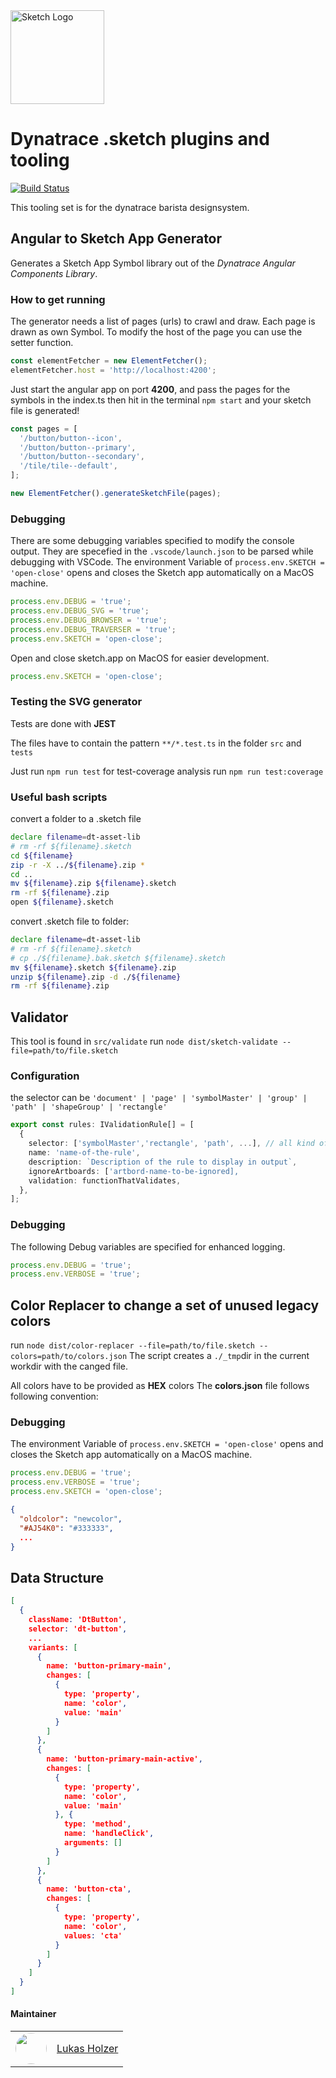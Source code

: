 
<img src="https://cdn.worldvectorlogo.com/logos/sketch-1.svg" alt="Sketch Logo" width="150"/>

# Dynatrace .sketch plugins and tooling

[![Build Status](https://webkins.lab.dynatrace.org/job/barista/job/sketch-generator/job/master/badge/icon)](https://webkins.lab.dynatrace.org/job/barista/job/sketch-generator/job/master/)

This tooling set is for the dynatrace barista designsystem.

## Angular to Sketch App Generator

Generates a Sketch App Symbol library out of the *Dynatrace Angular Components Library*.

### How to get running

The generator needs a list of pages (urls) to crawl and draw.
Each page is drawn as own Symbol.
To modify the host of the page you can use the setter function.

``` typescript
const elementFetcher = new ElementFetcher();
elementFetcher.host = 'http://localhost:4200';
```

Just start the angular app on port **4200**, and pass the pages for the symbols in the index.ts
then hit in the terminal `npm start` and your sketch file is generated!

```typescript
const pages = [
  '/button/button--icon',
  '/button/button--primary',
  '/button/button--secondary',
  '/tile/tile--default',
];

new ElementFetcher().generateSketchFile(pages);
```

### Debugging

There are some debugging variables specified to modify the console output.
They are specefied in the `.vscode/launch.json` to be parsed while debugging with VSCode.
The environment Variable of `process.env.SKETCH = 'open-close'` opens and closes the Sketch app automatically on a MacOS machine.

``` javascript
process.env.DEBUG = 'true';
process.env.DEBUG_SVG = 'true';
process.env.DEBUG_BROWSER = 'true';
process.env.DEBUG_TRAVERSER = 'true';
process.env.SKETCH = 'open-close';
```

Open and close sketch.app on MacOS for easier development.

``` javascript
process.env.SKETCH = 'open-close';
```

### Testing the SVG generator

Tests are done with **JEST**

The files have to contain the pattern `**/*.test.ts` in the folder `src` and `tests`

Just run `npm run test`
for test-coverage analysis run `npm run test:coverage`

### Useful bash scripts

convert a folder to a .sketch file

``` bash
declare filename=dt-asset-lib
# rm -rf ${filename}.sketch
cd ${filename}
zip -r -X ../${filename}.zip *
cd ..
mv ${filename}.zip ${filename}.sketch
rm -rf ${filename}.zip
open ${filename}.sketch

```

convert .sketch file to folder:

``` bash
declare filename=dt-asset-lib
# rm -rf ${filename}.sketch
# cp ./${filename}.bak.sketch ${filename}.sketch
mv ${filename}.sketch ${filename}.zip
unzip ${filename}.zip -d ./${filename}
rm -rf ${filename}.zip
```

## Validator

This tool is found in `src/validate`
run `node dist/sketch-validate --file=path/to/file.sketch`

### Configuration

the selector can be `'document' | 'page' | 'symbolMaster' | 'group' | 'path' | 'shapeGroup' | 'rectangle'`

``` typescript
export const rules: IValidationRule[] = [
  {
    selector: ['symbolMaster','rectangle', 'path', ...], // all kind of sketch instances
    name: 'name-of-the-rule',
    description: `Description of the rule to display in output`,
    ignoreArtboards: ['artbord-name-to-be-ignored],
    validation: functionThatValidates,
  },
];
```

### Debugging

The following Debug variables are specified for enhanced logging.

``` javascript
process.env.DEBUG = 'true';
process.env.VERBOSE = 'true';
```

## Color Replacer to change a set of unused legacy colors

run `node dist/color-replacer --file=path/to/file.sketch --colors=path/to/colors.json`
The script creates a `./_tmp`dir in the current workdir with the canged file.

All colors have to be provided as **HEX** colors
The **colors.json** file follows following convention:

### Debugging 

The environment Variable of `process.env.SKETCH = 'open-close'` opens and closes the Sketch app automatically on a MacOS machine.

``` javascript
process.env.DEBUG = 'true';
process.env.VERBOSE = 'true';
process.env.SKETCH = 'open-close';
```

```json
{
  "oldcolor": "newcolor",
  "#AJ54K0": "#333333",
  ...
}
```

## Data Structure

```json
[
  {
    className: 'DtButton',
    selector: 'dt-button',
    ...
    variants: [
      {
        name: 'button-primary-main',
        changes: [
          {
            type: 'property',
            name: 'color',
            value: 'main'
          }
        ]
      },
      {
        name: 'button-primary-main-active',
        changes: [
          {
            type: 'property',
            name: 'color',
            value: 'main'
          }, {
            type: 'method',
            name: 'handleClick',
            arguments: []
          }
        ]
      },
      {
        name: 'button-cta',
        changes: [
          {
            type: 'property',
            name: 'color',
            values: 'cta'
          }
        ]
      }
    ]
  }
]
```

#### Maintainer

<table>
  <tr>
    <td style="width: 50px; height: 50px;"><img src="https://dev-jira.dynatrace.org/secure/useravatar?&ownerId=lukas.holzer" style="border-radius: 50%; width: 100%;"></td>
    <td style="line-height: 50px;"><a href="mailto:lukas.holzer@dynatrace.com">Lukas Holzer</a></td>
  </tr>
</table>
